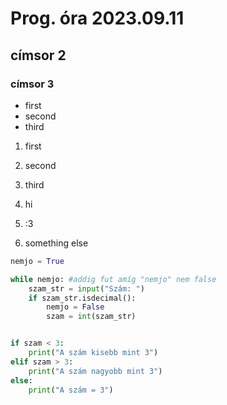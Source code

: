 
# Prog. óra 2023.09.11

## címsor 2

### címsor 3

- first
- second
- third

1. first
2. second
3. third

1. hi
1. :3
1. something else


```python
nemjo = True

while nemjo: #addig fut amíg "nemjo" nem false
    szam_str = input("Szám: ")
    if szam_str.isdecimal():
        nemjo = False
        szam = int(szam_str)


if szam < 3:
    print("A szám kisebb mint 3")
elif szam > 3:
    print("A szám nagyobb mint 3")
else:
    print("A szám = 3")
```